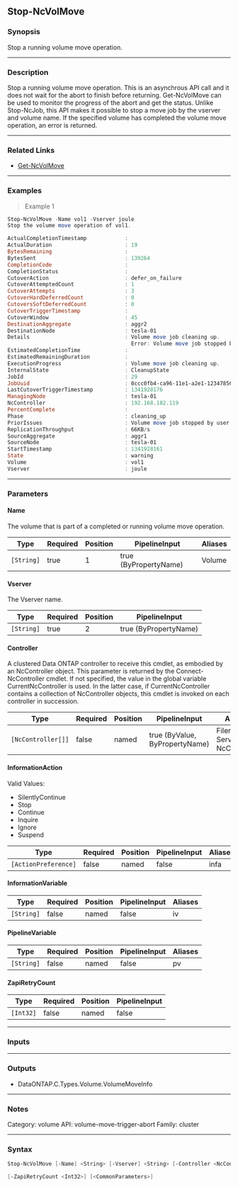 Stop-NcVolMove
--------------

### Synopsis
Stop a running volume move operation.

---

### Description

Stop a running volume move operation. This is an asynchrous API call and it does not wait for the abort to finish before returning. Get-NcVolMove can be used to monitor the progress of the abort and get the status. Unlike Stop-NcJob, this API makes it possible to stop a move job by the vserver and volume name. If the specified volume has completed the volume move operation, an error is returned.

---

### Related Links
* [Get-NcVolMove](Get-NcVolMove)

---

### Examples
> Example 1

```PowerShell
Stop-NcVolMove -Name vol1 -Vserver joule
Stop the volume move operation of vol1.

ActualCompletionTimestamp            :
ActualDuration                       : 19
BytesRemaining                       :
BytesSent                            : 139264
CompletionCode                       :
CompletionStatus                     :
CutoverAction                        : defer_on_failure
CutoverAttemptedCount                : 1
CutoverAttempts                      : 3
CutoverHardDeferredCount             : 0
CutoversSoftDeferredCount            : 0
CutoverTriggerTimestamp              :
CutoverWindow                        : 45
DestinationAggregate                 : aggr2
DestinationNode                      : tesla-01
Details                              : Volume move job cleaning up.
                                       Error: Volume move job stopped by user "admin".
EstimatedCompletionTime              :
EstimatedRemainingDuration           :
ExecutionProgress                    : Volume move job cleaning up.
InternalState                        : CleanupState
JobId                                : 29
JobUuid                              : 0ccc0fb4-ca96-11e1-a2e1-123478563412
LastCutoverTriggerTimestamp          : 1341928176
ManagingNode                         : tesla-01
NcController                         : 192.168.182.119
PercentComplete                      :
Phase                                : cleaning_up
PriorIssues                          : Volume move job stopped by user "admin".
ReplicationThroughput                : 66KB/s
SourceAggregate                      : aggr1
SourceNode                           : tesla-01
StartTimestamp                       : 1341928161
State                                : warning
Volume                               : vol1
Vserver                              : joule

```

---

### Parameters
#### **Name**
The volume that is part of a completed or running volume move operation.

|Type      |Required|Position|PipelineInput        |Aliases|
|----------|--------|--------|---------------------|-------|
|`[String]`|true    |1       |true (ByPropertyName)|Volume |

#### **Vserver**
The Vserver name.

|Type      |Required|Position|PipelineInput        |
|----------|--------|--------|---------------------|
|`[String]`|true    |2       |true (ByPropertyName)|

#### **Controller**
A clustered Data ONTAP controller to receive this cmdlet, as embodied by an NcController object.  This parameter is returned by the Connect-NcController cmdlet.  If not specified, the value in the global variable CurrentNcController is used.  In the latter case, if CurrentNcController contains a collection of NcController objects, this cmdlet is invoked on each controller in succession.

|Type              |Required|Position|PipelineInput                 |Aliases                          |
|------------------|--------|--------|------------------------------|---------------------------------|
|`[NcController[]]`|false   |named   |true (ByValue, ByPropertyName)|Filer<br/>Server<br/>NcController|

#### **InformationAction**

Valid Values:

* SilentlyContinue
* Stop
* Continue
* Inquire
* Ignore
* Suspend

|Type                |Required|Position|PipelineInput|Aliases|
|--------------------|--------|--------|-------------|-------|
|`[ActionPreference]`|false   |named   |false        |infa   |

#### **InformationVariable**

|Type      |Required|Position|PipelineInput|Aliases|
|----------|--------|--------|-------------|-------|
|`[String]`|false   |named   |false        |iv     |

#### **PipelineVariable**

|Type      |Required|Position|PipelineInput|Aliases|
|----------|--------|--------|-------------|-------|
|`[String]`|false   |named   |false        |pv     |

#### **ZapiRetryCount**

|Type     |Required|Position|PipelineInput|
|---------|--------|--------|-------------|
|`[Int32]`|false   |named   |false        |

---

### Inputs

---

### Outputs
* DataONTAP.C.Types.Volume.VolumeMoveInfo

---

### Notes
Category: volume
API: volume-move-trigger-abort
Family: cluster

---

### Syntax
```PowerShell
Stop-NcVolMove [-Name] <String> [-Vserver] <String> [-Controller <NcController[]>] [-InformationAction <ActionPreference>] [-InformationVariable <String>] [-PipelineVariable <String>] 
```
```PowerShell
[-ZapiRetryCount <Int32>] [<CommonParameters>]
```
